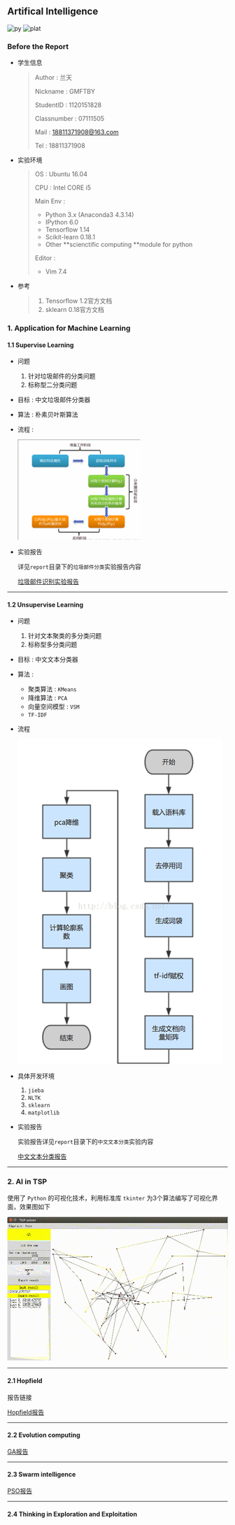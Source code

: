 ## Artifical Intelligence

![py](https://img.shields.io/badge/python-3.6.1-red.svg?style=plastic)  ![plat](https://img.shields.io/badge/platform-Ubuntu16.04-red.svg?style=plastic)

### Before the Report

* 学生信息

  >Author : 兰天
  >
  >Nickname : GMFTBY
  >
  >StudentID : 1120151828
  >
  >Classnumber : 07111505
  >
  >Mail : 18811371908@163.com
  >
  >Tel : 18811371908

* 实验环境

  >OS : Ubuntu 16.04
  >
  >CPU : Intel CORE i5
  >
  >Main Env :
  >
  >* Python 3.x (Anaconda3 4.3.14)
  >* IPython 6.0
  >* Tensorflow 1.14
  >* Scikit-learn 0.18.1
  >* Other **scienctific computing **module for python
  >
  >Editor : 
  >
  >* Vim 7.4

* 参考

  >1. Tensorflow 1.2官方文档
  >2. sklearn 0.18官方文档

### 1. Application for Machine Learning



#### 1.1 Supervise Learning

* 问题

  1. 针对垃圾邮件的分类问题
  2. 标称型二分类问题

* 目标 : 中文垃圾邮件分类器

* 算法 : 朴素贝叶斯算法

* 流程 : 

  ![实验1_1-thumb](https://github.com/gmftbyGMFTBY/BITAI/blob/master/photo/实验1_1-thumb.png)

* 实验报告

  详见`report`目录下的`垃圾邮件分类`实验报告内容

  [垃圾邮件识别实验报告](https://github.com/gmftbyGMFTBY/BITAI/blob/master/report/垃圾邮件分类.md)

---

#### 1.2 Unsupervise Learning

* 问题

  1. 针对文本聚类的多分类问题
  2. 标称型多分类问题

* 目标 : 中文文本分类器

* 算法 : 

  * 聚类算法 : `KMeans`
  * 降维算法 : `PCA`
  * 向量空间模型 : `VSM`
  * `TF-IDF`

* 流程

  ![文本聚类](https://github.com/gmftbyGMFTBY/BITAI/blob/master/photo/文本聚类.png)

* 具体开发环境

  1. `jieba`
  2. `NLTK`
  3. `sklearn`
  4. `matplotlib`

* 实验报告

  实验报告详见`report`目录下的`中文文本分类`实验内容

  [中文文本分类报告](https://github.com/gmftbyGMFTBY/BITAI/blob/master/report/中文文本分类.md)

---

### 2. AI in TSP

使用了 `Python` 的可视化技术，利用标准库 `tkinter` 为3个算法编写了可视化界面，效果图如下

![](https://github.com/gmftbyGMFTBY/BITAI/blob/master/photo/out4.gif) 

---

#### 2.1 Hopfield

报告链接

[Hopfield报告](./report/Hopfield.md)

---

#### 2.2 Evolution computing

[GA报告](./report/GA.md)

---

#### 2.3 Swarm intelligence

[PSO报告](./report/PSO.md)

---

#### 2.4 Thinking in Exploration and Exploitation



